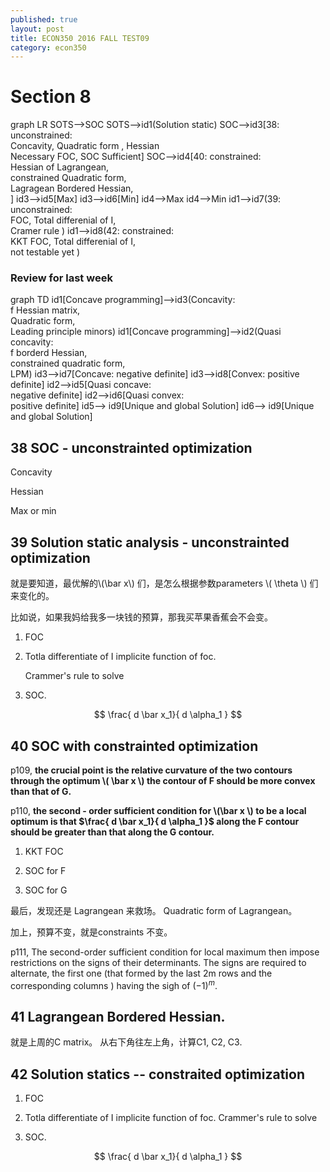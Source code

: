 ```yaml
---
published: true
layout: post
title: ECON350 2016 FALL TEST09
category: econ350
---
```

<!--
<script src="//cdn.rawgit.com/knsv/mermaid/master/dist/mermaid.min.js"></script>
<link rel="stylesheet" href="//cdn.rawgit.com/knsv/mermaid/master/dist/mermaid.css">
<script>mermaid.initialize({startOnLoad:true});</script>
-->

# Section 8

<div class="mermaid">
 graph LR
     SOTS-->SOC
     SOTS-->id1(Solution static)
     SOC-->id3[38: unconstrained: <br> Concavity, Quadratic form , Hessian  <br> Necessary FOC, SOC Sufficient]
     SOC-->id4[40: constrained:<br> Hessian of Lagrangean, <br>constrained Quadratic form,<br> Lagragean Bordered Hessian, <br>    ]
     id3-->id5[Max]
     id3-->id6[Min]
     id4-->Max
     id4-->Min
     id1-->id7(39: unconstrained:<br> FOC, Total differenial of I,<br> Cramer rule  )
     id1-->id8(42: constrained: <br> KKT FOC, Total differenial of I,<br> not testable yet  )
 </div>


### Review for last week


<div class="mermaid">
graph TD
    id1[Concave programming]-->id3(Concavity: <br>f  Hessian matrix,<br> Quadratic form, <br>Leading principle minors)
    id1[Concave programming]-->id2(Quasi concavity: <br>f borderd Hessian, <br>constrained quadratic form, <br>LPM)
    id3-->id7[Concave: negative definite]
    id3-->id8[Convex: positive definite]
    id2-->id5[Quasi concave: <br>negative definite]
    id2-->id6[Quasi convex: <br>positive definite]
    id5--> id9[Unique and global Solution]
    id6--> id9[Unique and global Solution]
 </div>


## 38 SOC - unconstrainted optimization

Concavity 


Hessian

Max or min

## 39 Solution static analysis - unconstrainted optimization

就是要知道，最优解的\\(\bar x\\) 们，是怎么根据参数parameters \\( \theta \\) 们来变化的。

比如说，如果我妈给我多一块钱的预算，那我买苹果香蕉会不会变。

 1. FOC

 2. Totla differentiate of I implicite function of foc.
 
 	 Crammer's rule to solve 

 3. SOC.  

 $$
  \frac{ d \bar x_1}{ d \alpha_1  }
 $$

## 40 SOC with constrainted optimization

p109, **the crucial point is the relative curvature of the two contours through the optimum \\( \bar x \\) the contour of F should be more convex than that of G.**

p110, **the second - order sufficient condition for \\(\bar x \\) to be a local optimum is that $\frac{ d \bar x_1}{ d \alpha_1  }$ along the F contour should be greater than that along the G contour.**




  1. KKT FOC

  2. SOC for F

  3. SOC for G

  最后，发现还是 Lagrangean 来救场。 Quadratic form of Lagrangean。

  加上，预算不变，就是constraints 不变。

p111, The second-order sufficient condition for local maximum then impose restrictions on the signs of their determinants. The signs are required to alternate, the first one (that formed by the last 2m rows and the corresponding columns ) having the sigh of $(-1)^m$. 


## 41 Lagrangean Bordered Hessian.

就是上周的C matrix。 从右下角往左上角，计算C1, C2, C3.  

## 42 Solution statics -- constraited optimization


 1. FOC

 2. Totla differentiate of I implicite function of foc.
	 Crammer's rule to solve 
 3. SOC.

 $$
  \frac{ d \bar x_1}{ d \alpha_1  }
 $$
